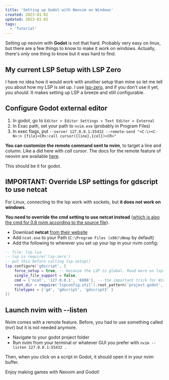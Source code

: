 ```yaml
---
title: 'Setting up Godot with Neovim on Windows'
created: 2023-01-02
updated: 2023-01-02
tags:
  - 'Tutorial'
---
```


Setting up neovim with **Godot** is not that hard. Probably very easy on linux,
but there are a few things to know to make it work on windows. Actually,
there's *only* one thing to know but it was hard to find.

## My current LSP Setup with LSP Zero

I have no idea how it would work with another setup than mine so let me tell you
about how my LSP is set up. I use 
[lsp-zero](https://github.com/VonHeikemen/lsp-zero.nvim), and if you don't use 
it yet, *you should*. It makes setting up LSP a breeze and still configurable.

## Configure Godot external editor

1. In godot, go to ```Editor > Editor Settings > Text Editor > External ```
2. In Exac path, set your path to ```nvim.exe``` (probably in Program Files)
3. In exec flags, put ```--server 127.0.0.1:55432 --remote-send "<C-\><C-N>:n {file}<CR>:call cursor({line},{col})<CR>"```

**You can customize the remote command sent to nvim**, to target a line and column.
Like a did here with *call cursor*.
The docs for the remote feature of neovim are available 
[here](https://neovim.io/doc/user/remote.html).

This should be it for godot.

## IMPORTANT: Override LSP settings for gdscript to use netcat

For Linux, connecting to the lsp work with sockets, but **it does not work 
on windows**.

**You need to override the cmd setting to use netcat instead** ([which is also the cmd
for 0.8 nvim according to the source file](https://github.com/neovim/nvim-lspconfig/blob/master/lua/lspconfig/server_configurations/gdscript.lua)).
* Download **netcat** [from their website](https://nmap.org/ncat/)
* Add ```ncat.exe``` to your Path (```C:\Program Files (x86)\Nmap``` by default)
* Add the following to wherever you set up your lsp in your nvim config:
```lua
-- file: lsp.lua
-- lsp is require('lsp-zero')
-- put this before calling lsp.setup()
lsp.configure('gdscript', {
    force_setup = true, -- because the LSP is global. Read more on lsp-zero docs about this.
    single_file_support = false,
    cmd = {'ncat', '127.0.0.1', '6008'}, -- the important trick for Windows!
    root_dir = require('lspconfig.util').root_pattern('project.godot', '.git'),
    filetypes = {'gd', 'gdscript', 'gdscript3' }
})
```

## Launch nvim with --listen

Nvim comes with a remote feature. Before, you had to use something called (nvr)
but it is not needed anymore.

* Navigate to your godot project folder
* Run nvim from your terminal or whatever GUI you prefer with 
```nvim --listen 127.0.0.1:55432 .```

Then, when you click on a script in Godot, it should open it in your nvim buffer.

Enjoy making games with Neovim and Godot!

